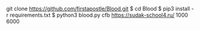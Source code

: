  git clone https://github.com/firstapostle/Blood.git
$ cd Blood
$ pip3 install -r requirements.txt
$ python3 blood.py cfb https://sudak-school4.ru/ 1000 6000


